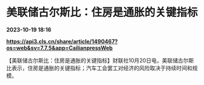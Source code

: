 # 美联储古尔斯比：住房是通胀的关键指标

**2023-10-19 18:16**

**https://api3.cls.cn/share/article/1490467?os=web&sv=7.7.5&app=CailianpressWeb**

【美联储古尔斯比：住房是通胀的关键指标】财联社10月20日电，美联储古尔斯比表示，住房是通胀的关键指标；汽车工会罢工对经济的风险取决于持续时间和规模。